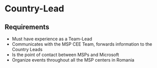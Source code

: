 # Country-Lead

## Requirements

* Must have experience as a Team-Lead
* Communicates with the MSP CEE Team, forwards information to the Country Leads
* Is the point of contact between MSPs and Microsoft
* Organize events throughout all the MSP centers in Romania
